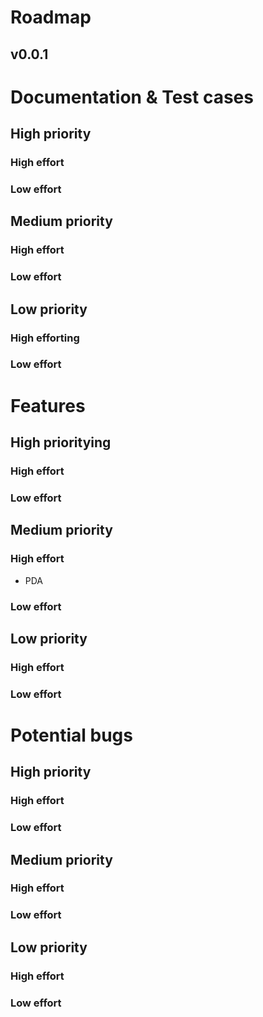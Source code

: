 
Roadmap
=======

## v0.0.1


Documentation & Test cases
==========================

High priority
-------------
### High effort
### Low effort


Medium priority
---------------
### High effort
### Low effort


Low priority
------------
### High efforting
### Low effort


Features
========

High prioritying
-------------
### High effort
### Low effort


Medium priority
---------------
### High effort
* PDA
### Low effort


Low priority
------------
### High effort
### Low effort

Potential bugs
=============

High priority
-------------
### High effort
### Low effort


Medium priority
---------------
### High effort
 ### Low effort


Low priority
------------
### High effort
### Low effort

